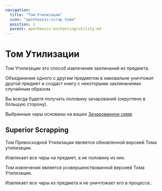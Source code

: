 ```yaml
---
navigation:
  title: "Том Утилизации"
  icon: "apotheosis:scrap_tome"
  position: 1
  parent: apotheosis:enchanting/utility.md
---
```


# Том Утилизации

Том Утилизации это способ извлечения заклинаний из предмета.

Объединение одного с другим предметом в наковальне уничтожит другой предмет и создаст книгу с некоторыми заклинаниями случайным образом.

Вы всегда будете получать половину зачарований (округлено в большую сторону).

Выбранные чары основаны на ваших [Зачарованное семя](../table/seed.md).

<Recipe id="apotheosis:scrap_tome" />

## Superior Scrapping

<ItemImage id="apotheosis:improved_scrap_tome" />

<Color id="blue">Том Превосходной Утилизации</Color> является обновленной версией Тома утилизации.

Извлекает все чары на предмет, а не половину из них.

<ItemImage id="apotheosis:extraction_tome" />

<Color id="blue">Том извлечения</Color> является усовершенствованной версией Тома Утилизации.

Извлекает все чары из предмета и не уничтожает его в процессе..


